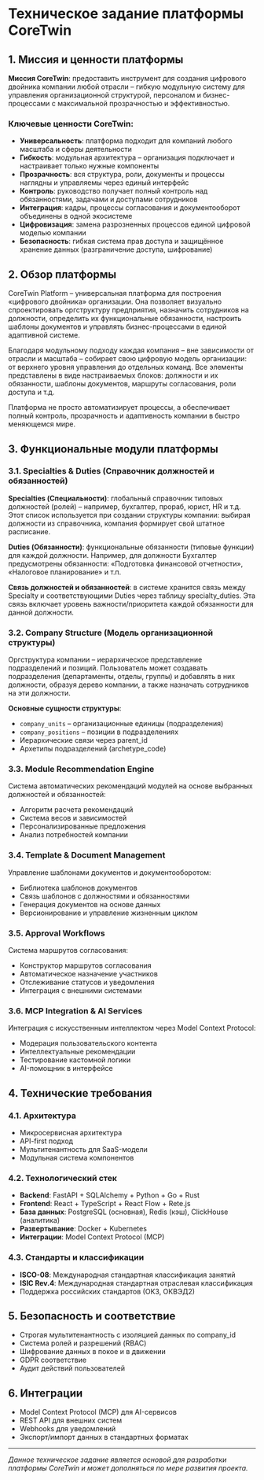 # Техническое задание платформы CoreTwin

## 1. Миссия и ценности платформы

**Миссия CoreTwin**: предоставить инструмент для создания цифрового двойника компании любой отрасли – гибкую модульную систему для управления организационной структурой, персоналом и бизнес-процессами с максимальной прозрачностью и эффективностью.

### Ключевые ценности CoreTwin:

- **Универсальность**: платформа подходит для компаний любого масштаба и сферы деятельности
- **Гибкость**: модульная архитектура – организация подключает и настраивает только нужные компоненты
- **Прозрачность**: вся структура, роли, документы и процессы наглядны и управляемы через единый интерфейс
- **Контроль**: руководство получает полный контроль над обязанностями, задачами и доступами сотрудников
- **Интеграция**: кадры, процессы согласования и документооборот объединены в одной экосистеме
- **Цифровизация**: замена разрозненных процессов единой цифровой моделью компании
- **Безопасность**: гибкая система прав доступа и защищённое хранение данных (разграничение доступа, шифрование)

## 2. Обзор платформы

CoreTwin Platform – универсальная платформа для построения «цифрового двойника» организации. Она позволяет визуально спроектировать оргструктуру предприятия, назначить сотрудников на должности, определить их функциональные обязанности, настроить шаблоны документов и управлять бизнес-процессами в единой адаптивной системе.

Благодаря модульному подходу каждая компания – вне зависимости от отрасли и масштаба – собирает свою цифровую модель организации: от верхнего уровня управления до отдельных команд. Все элементы представлены в виде настраиваемых блоков: должности и их обязанности, шаблоны документов, маршруты согласования, роли доступа и т.д.

Платформа не просто автоматизирует процессы, а обеспечивает полный контроль, прозрачность и адаптивность компании в быстро меняющемся мире.

## 3. Функциональные модули платформы

### 3.1. Specialties & Duties (Справочник должностей и обязанностей)

**Specialties (Специальности)**: глобальный справочник типовых должностей (ролей) – например, бухгалтер, прораб, юрист, HR и т.д. Этот список используется при создании структуры компании: выбирая должности из справочника, компания формирует свой штатное расписание.

**Duties (Обязанности)**: функциональные обязанности (типовые функции) для каждой должности. Например, для должности Бухгалтер предусмотрены обязанности: «Подготовка финансовой отчетности», «Налоговое планирование» и т.п.

**Связь должностей и обязанностей**: в системе хранится связь между Specialty и соответствующими Duties через таблицу specialty_duties. Эта связь включает уровень важности/приоритета каждой обязанности для данной должности.

### 3.2. Company Structure (Модель организационной структуры)

Оргструктура компании – иерархическое представление подразделений и позиций. Пользователь может создавать подразделения (департаменты, отделы, группы) и добавлять в них должности, образуя дерево компании, а также назначать сотрудников на эти должности.

**Основные сущности структуры**:
- `company_units` – организационные единицы (подразделения)
- `company_positions` – позиции в подразделениях
- Иерархические связи через parent_id
- Архетипы подразделений (archetype_code)

### 3.3. Module Recommendation Engine

Система автоматических рекомендаций модулей на основе выбранных должностей и обязанностей:
- Алгоритм расчета рекомендаций
- Система весов и зависимостей
- Персонализированные предложения
- Анализ потребностей компании

### 3.4. Template & Document Management

Управление шаблонами документов и документооборотом:
- Библиотека шаблонов документов
- Связь шаблонов с должностями и обязанностями
- Генерация документов на основе данных
- Версионирование и управление жизненным циклом

### 3.5. Approval Workflows

Система маршрутов согласования:
- Конструктор маршрутов согласования
- Автоматическое назначение участников
- Отслеживание статусов и уведомления
- Интеграция с внешними системами

### 3.6. MCP Integration & AI Services

Интеграция с искусственным интеллектом через Model Context Protocol:
- Модерация пользовательского контента
- Интеллектуальные рекомендации
- Тестирование кастомной логики
- AI-помощник в интерфейсе

## 4. Технические требования

### 4.1. Архитектура
- Микросервисная архитектура
- API-first подход
- Мультитенантность для SaaS-модели
- Модульная система компонентов

### 4.2. Технологический стек
- **Backend**: FastAPI + SQLAlchemy + Python + Go + Rust
- **Frontend**: React + TypeScript + React Flow + Rete.js
- **База данных**: PostgreSQL (основная), Redis (кэш), ClickHouse (аналитика)
- **Развертывание**: Docker + Kubernetes
- **Интеграции**: Model Context Protocol (MCP)

### 4.3. Стандарты и классификации
- **ISCO-08**: Международная стандартная классификация занятий
- **ISIC Rev.4**: Международная стандартная отраслевая классификация
- Поддержка российских стандартов (ОКЗ, ОКВЭД2)

## 5. Безопасность и соответствие

- Строгая мультитенантность с изоляцией данных по company_id
- Система ролей и разрешений (RBAC)
- Шифрование данных в покое и в движении
- GDPR соответствие
- Аудит действий пользователей

## 6. Интеграции

- Model Context Protocol (MCP) для AI-сервисов
- REST API для внешних систем
- Webhooks для уведомлений
- Экспорт/импорт данных в стандартных форматах

---

*Данное техническое задание является основой для разработки платформы CoreTwin и может дополняться по мере развития проекта.*

